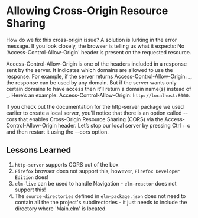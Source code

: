 # Allowing Cross-Origin Resource Sharing

How do we fix this cross-origin issue? A solution is lurking in the error message. If you look closely, the browser is telling us what it expects: No 'Access-Control-Allow-Origin' header is present on the requested resource.

Access-Control-Allow-Origin is one of the headers included in a response sent by the server. It indicates which domains are allowed to use the response. For example, if the server returns Access-Control-Allow-Origin: _, the response can be used by any domain. But if the server wants only certain domains to have access then it’ll return a domain name(s) instead of _. Here’s an example: Access-Control-Allow-Origin: `http://localhost:8000`.

If you check out the documentation for the http-server package we used earlier to create a local server, you’ll notice that there is an option called --cors that enables Cross-Origin Resource Sharing (CORS) via the Access-Control-Allow-Origin header. Let’s stop our local server by pressing Ctrl + c and then restart it using the --cors option.

## Lessons Learned

1.  `http-server` supports CORS out of the box
1.  `Firefox` browser does not support this, however, `Firefox Developer Edition` does!
1.  `elm-live` can be used to handle Navigation - `elm-reactor` does not support this!
1.  The `source-directories` defined in `elm-package.json` does not need to contain all the the project's subdirectories - it just needs to include the directory where 'Main.elm' is located.
